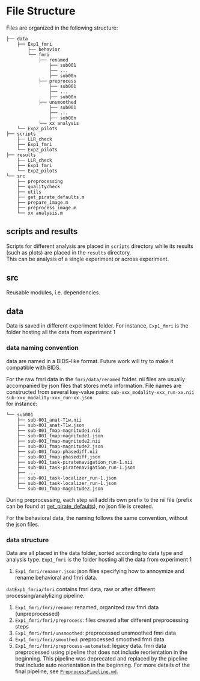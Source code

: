 # File Structure
Files are organized in the following structure:
```
├── data
    ├── Exp1_fmri
        ├── behavior
        └── fmri
            ├── renamed
                ├── sub001
                ├── ...
                ├── sub00n
            ├── preprocess
                ├── sub001
                ├── ...
                ├── sub00n
            ├── unsmoothed
                ├── sub001
                ├── ...
                ├── sub00n
            └── xx analysis
    └── Exp2_pilots
├── scripts
    ├── LLR_check
    ├── Exp1_fmri
    └── Exp2_pilots
├── results
    ├── LLR_check
    ├── Exp1_fmri
    └── Exp2_pilots
└── src
    ├── preprocessing
    ├── qualitycheck
    ├── utils
    ├── get_pirate_defaults.m
    ├── prepare_image.m
    ├── preprocess_image.m
    └── xx analysis.m
```
## scripts and results 
Scripts for different analysis are placed in `scripts` directory while its results (such as plots) are placed in the `results` directory.  
This can be analysis of a single experiment or across experiment.

## src
Reusable modules, i.e. dependencies.

## data
Data is saved in different experiment folder. For instance, `Exp1_fmri` is the folder hosting all the data from experiment 1

### data naming convention
data are named in a BIDS-like format. Future work will try to make it compatible with BIDS.  

For the raw fmri data in the `fmri/data/renamed` folder. nii files are usually accompanied by json files that stores meta information. File names are constructed from several key-value pairs:
``sub-xxx_modality-xxx_run-xx.nii``  
``sub-xxx_modality-xxx_run-xx.json``  
for instance:  
```
└── sub001
    ├── sub-001_anat-T1w.nii
    ├── sub-001_anat-T1w.json
    ├── sub-001_fmap-magnitude1.nii
    ├── sub-001_fmap-magnitude1.json
    ├── sub-001_fmap-magnitude2.nii
    ├── sub-001_fmap-magnitude2.json
    ├── sub-001_fmap-phasediff.nii
    ├── sub-001_fmap-phasediff.json
    ├── sub-001_task-piratenavigation_run-1.nii
    ├── sub-001_task-piratenavigation_run-1.json
    ├── ...
    ├── sub-001_task-localizer_run-1.json
    ├── sub-001_task-localizer_run-1.json
    └── sub-001_fmap-magnitude2.json
```
During preprocessing, each step will add its own prefix to the nii file (prefix can be found at [get_pirate_defaults](/./scripts/Exp1_fmri/get_pirate_defaults.m)), no json file is created.

For the behavioral data, the naming follows the same convention, without the json files.


### data structure
Data are all placed in the data folder, sorted according to data type and analysis type.
`Exp1_fmri` is the folder hosting all the data from experiment 1
1. `Exp1_fmri/renamer.json`: json files specifying how to annoymize and rename behavioral and fmri data. 
  
`datExp1_fmria/fmri` contains fmri data, raw or after different processing/analylizing pipeline.  
1. `Exp1_fmri/fmri/rename`: renamed, organized raw fmri data (unpreprocessed) 
2. `Exp1_fmri/fmri/preprocess`: files created after different preprocessing steps
3. `Exp1_fmri/fmri/unsmoothed`: preprocessed unsmoothed fmri data
4. `Exp1_fmri/fmri/smoothed`: preprocessed smoothed fmri data
5. `Exp1_fmri/fmri/preprocess-automated`: legacy data. fmri data preprocessed using pipeline that does not include reorientation in the beginning. This pipeline was deprecated and replaced by the pipeline that include auto reorientation in the beginning. For more details of the final pipeline, see [`PreprocessPipeline.md`](/./src/preprocessing/PreprocessingPipeline.md).
 

 
 

